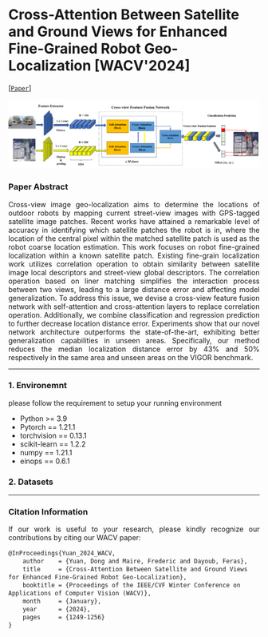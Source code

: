 # Cross-Attention Between Satellite and Ground Views for Enhanced Fine-Grained Robot Geo-Localization [WACV'2024]



[[`Paper`](https://openaccess.thecvf.com/content/WACV2024/html/Yuan_Cross-Attention_Between_Satellite_and_Ground_Views_for_Enhanced_Fine-Grained_Robot_WACV_2024_paper.html)] 



![](README_data/system.PNG)


### Paper Abstract
<p align="justify">
Cross-view image geo-localization aims to determine the locations of outdoor robots by mapping current street-view images with GPS-tagged satellite image patches. Recent works have attained a remarkable level of accuracy in identifying which satellite patches the robot is in, where the location of the central pixel within the matched satellite patch is used as the robot coarse location estimation. This work focuses on robot fine-grained localization within a known satellite patch. Existing fine-grain localization work utilizes correlation operation to obtain similarity between satellite image local descriptors and street-view global descriptors. The correlation operation based on liner matching simplifies the interaction process between two views, leading to a large distance error and affecting model generalization. To address this issue, we devise a cross-view feature fusion network with self-attention and cross-attention layers to replace correlation operation. Additionally, we combine classification and regression prediction to further decrease location distance error. Experiments show that our novel network architecture outperforms the state-of-the-art, exhibiting better generalization capabilities in unseen areas. Specifically, our method reduces the median localization distance error by 43% and 50% respectively in the same area and unseen areas on the VIGOR benchmark.
</p>

---
### 1. Environemnt 
<p align="justify">
please follow the requirement to setup your running environment
</p>

- Python >= 3.9
- Pytorch == 1.21.1
- torchvision == 0.13.1
- scikit-learn == 1.2.2
- numpy == 1.21.1
- einops == 0.6.1

### 2. Datasets


---

### Citation Information
<p align="justify">
If our work is useful to your research, please kindly recognize our contributions by citing our WACV paper:
</p>

```
@InProceedings{Yuan_2024_WACV,
    author    = {Yuan, Dong and Maire, Frederic and Dayoub, Feras},
    title     = {Cross-Attention Between Satellite and Ground Views for Enhanced Fine-Grained Robot Geo-Localization},
    booktitle = {Proceedings of the IEEE/CVF Winter Conference on Applications of Computer Vision (WACV)},
    month     = {January},
    year      = {2024},
    pages     = {1249-1256}
}
```





